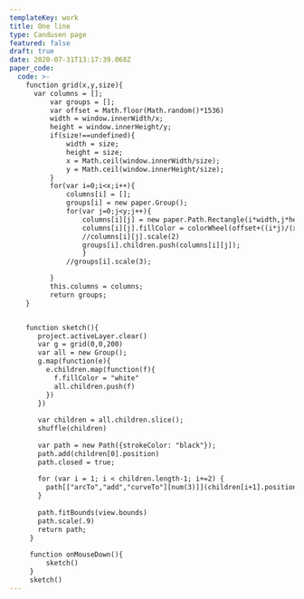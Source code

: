 ```yaml
---
templateKey: work
title: One line
type: Candusen page
featured: false
draft: true
date: 2020-07-31T13:17:39.068Z
paper_code:
  code: >-
    function grid(x,y,size){
      var columns = [];
          var groups = [];
          var offset = Math.floor(Math.random()*1536)
          width = window.innerWidth/x;
          height = window.innerHeight/y;
          if(size!==undefined){
              width = size;
              height = size;
              x = Math.ceil(window.innerWidth/size);
              y = Math.ceil(window.innerHeight/size);
          }
          for(var i=0;i<x;i++){
              columns[i] = [];
              groups[i] = new paper.Group();
              for(var j=0;j<y;j++){
                  columns[i][j] = new paper.Path.Rectangle(i*width,j*height,width,height);
                  columns[i][j].fillColor = colorWheel(offset+((i*j)/(x*y)*1536));//prettyRaCo();
                  //columns[i][j].scale(2)
                  groups[i].children.push(columns[i][j]);
                  }
              //groups[i].scale(3);

          }
          this.columns = columns;
          return groups;
    }


    function sketch(){
       project.activeLayer.clear()
       var g = grid(0,0,200)
       var all = new Group();
       g.map(function(e){
         e.children.map(function(f){
           f.fillColor = "white"
           all.children.push(f)
         })
       })
     
       var children = all.children.slice();
       shuffle(children)
     
       var path = new Path({strokeColor: "black"});
       path.add(children[0].position)
       path.closed = true;
     
       for (var i = 1; i < children.length-1; i+=2) {
         path[["arcTo","add","curveTo"][num(3)]](children[i+1].position,children[i].position)
       }
     
       path.fitBounds(view.bounds)
       path.scale(.9)
       return path;
     }
     
     function onMouseDown(){
         sketch()
     }
     sketch()
---
```

